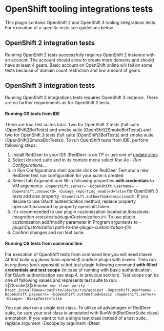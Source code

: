 # OpenShift tooling integrations tests
This plugin contains OpenShift 2 and OpenShift 3 tooling integrations tests. For execution of a specific tests see guidelines below.

## OpenShift 2 integration tests
Running OpenShift 2 tests successfully requires OpenShift 2 instance with an account. The account should allow to create more domains and should have at least 4 gears. Basic account on OpenShift online will fail on some tests because of domain count restriction and low amount of gears.

## OpenShift 3 integration tests
Running OpenShift 3 integrations tests requires OpenShift 3 instance. There are no further requirements as for OpenShift 2 tests.

#### Running OS tests from IDE
There are four test suites total. Two for OpenShift 2 tests (full suite (OpenShift2BotTests) and smoke suite (OpenShift2SmokeBotTests)) and two for OpenShift 3 tests (full suite (OpenShift3BotTests) and smoke suite (OpenShift3SmokeBotTests)). To run OpenShift tests from IDE, perform following steps:
1. Install RedDeer to your IDE (RedDeer is on TP or use one of [update sites](http://jboss-reddeer.github.io/reddeer/#installation)
2. Select desired suite and in its context menu select _Run As_ - _Run Configurations..._
3. In Run Configurations shell double click on RedDeer Test and a new RedDeer test run configuration for your suite is created
4. Select tab Argument and fill in following properties **with credentials** to VM arguments:
`-Dopenshift.server= -Dopenshift.username= -Dopenshift.password= -Dusage_reporting_enabled=false`
for OpenShift 3 tests add also property `-Dopenshift.authmethod=basic|oauth`. If you decide to use OAuth authentication method, replace property openshift.password by property openshift.token.  
5. It's recommended to use plugin customization located at _jbosstools-integration-tests/tests/pluginCustomization.ini_. To use plugin customization add/modify parameter in Program arguments to _-pluginCustomization path-to-the-plugin-customization-file_
6. Confirm changes and run test suite.

#### Running OS tests from command line
For execution of OpenShift tests from command line you will need maven. At first build _org.jboss.tools.openshift.reddeer_ plugin with maven. Then run in _org.jboss.tools.openshift.ui.bot.test_ plugin following command **with filled credentials and test scope** (in case of running with basic authentication. For OAuth authentication see step 4. in previous section). Test scope can be one of following values and represents test suite to run: 2|2Smoke|3|3Smoke.
`mvn clean verify -Dtest.installBase=/path/to/ide/to/run/against -Dopenshift.username= -Dopenshift.password= -Dopenshift.authmethod=basic -Dopenshift.server= -Dscope= -DskipTests=false`

You can also run a single test class. To utilize all advantages of RedDeer suite, be sure your test class is annotated with RunWith(RedDeerSuite.class) annotation. If you want to run a single test class instead of a test suite, replace argument -Dscope by argument -Dtest. 